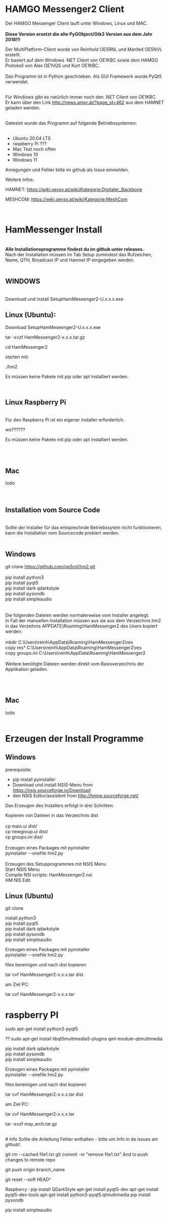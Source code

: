 

<br>

# HAMGO Messenger2 Client


Der HAMGO Messenger Client lauft unter Windows, Linux und MAC.<br><br>
<b>Diese Version ersetzt die alte PyGObject/Gtk3 Version aus dem Jahr 2018!!!</b><br>

Der MultiPlatform-Client wurde von Reinhold OE5RNL und Manfed OE5NVL erstellt. <br>
Er basiert auf dem Windows .NET Client von OE1KBC sowie dem HAMGO Protokoll von Alex OE1VQS und Kurt OE1KBC.<br><br>
Das Programm ist in Python geschrieben. Als GUI Framework wurde PyQt5 verwendet.<br>
<br>

Für Windiows gibt  es natürlich immer noch den .NET Client von OE1KBC.<br>
Er kann über den Link http://news.ampr.at/?page_id=462 aus dem HAMNET geladen werden.<br>

<br>
Getestet wurde das Programm auf folgende Betriebssystemen:<br>
<br>

* Ubuntu   20.04 LTS   
* raspberry Pi ???
* Mac      Test noch offen
* Windows  10 
* Windows  11

Anregungen und Fehler bitte im github als Issue einmelden.



Weitere Infos:

HAMNET: https://wiki.oevsv.at/wiki/Kategorie:Digitaler_Backbone

MESHCOM: https://wiki.oevsv.at/wiki/Kategorie:MeshCom

<br>

# HamMessenger Install 

<br>
<b>Alle Installationsprogramme findest du im github unter releases.</b><br>
Nach der Installation müssen im Tab Setup zumindest das Rufzeichen, Name, QTH, Broadcast IP und Hamnet IP eingegeben werden.
<br><br>

## WINDOWS

<br>
Download und install SetupHamMeseenger2-U.x.x.x.exe

<br>

## Linux (Ubuntu):

Download SetupHamMeseenger2-U.x.x.x.exe 

tar -xvzf HamMessenger2-x.x.x.tar.gz

cd HamMessenger2

starten mit:

./hm2

Es müssen keine Pakete mit pip oder apt installiert werden.

<br>

## Linux Raspberry Pi
<br>
Für den Raspberry Pi ist ein eigener installer erforderlich.

wo??????

Es müssen keine Pakete mit pip oder apt installiert werden.


<br>
<br>

## Mac
todo<br><br>
<br>

## Installation vom Source Code

<br>
Sollte der Installer für das entsprechnde Betriebssytem nicht funktionieren, <br>
kann die Installation vom Sourcecode probiert werden.
<br><br>

## Windows 

git clone https://github.com/oe5rnl/hm2.git<br>
<br>
pip install python3<br>
pip install pyqt5<br>
pip install dark qdarkstyle<br>
pip install pysondb<br>
pip install simpleaudio<br>
<br><br>
Die folgenden Dateien werden normalerweise vom Installer angelegt.<br>
In Fall der manuellen Installation müssen aus sie aus dem Verzeichnis hm2 <br>
in das Verzeihnis APPDATE\Roaming\HamMessenger2 des Users kopiert werden:<br>
<br>
mkdir C:\Users\reinh\AppData\Roaming\HamMessenger2\res<br>
copy res* C:\Users\reinh\AppData\Roaming\HamMessenger2\\res<br>
copy groups.ini C:\Users\reinh\AppData\Roaming\HamMessenger2<br>
<br>
Weitere benötigte Dateien werden direkt vom Basisverzeichnis der Applikation geladen.<br>
<br>


<br>

## Mac
todo<br><br>

# Erzeugen der Install Programme

## Windows

prerequisite:

* pip install pyinstaller
* Download und install NSIS-Menu from https://nsis.sourceforge.io/Download
* den NSIS Editor/assistent from http://hmne.sourceforge.net/


Das Erzeugen des Installers erfolgt in drei Schritten:<br>

Kopieren von Dateien in das Verzeichnis dist<br><br>
    cp main.ui dist/<br>
    cp newgroup.ui dist/<br>
    cp groups.ini dist/<br>
<br>
Erzeugen eines Packages mit pyinstaller<br>
    pyinstaller --onefile hm2.py<br>
<br>
Erzeugen des Setupprogrammes mit NSIS Menu<br>
    Start NSIS Menu<br>
    Compile NSI scripts: HamMessenger2.nsi<br>
    HM NIS Edit<br>





## Linux (Ubuntu)

git clone

install python3 <br>
pip install pyqt5<br>
pip install dark qdarkstyle<br>
pip install pysondb<br>
pip install simpleaudio<br>

Erzeugen eines Packages mit pyinstaller<br>
    pyinstaller --onefile hm2.py<br>

files bereinigen und nach dist kopieren

tar cvf HamMessenger2-x.x.x.tar dist

am Ziel PC:

tar cvf HamMessenger2-x.x.x.tar


# raspberry PI

sudo apt-get install python3-pyqt5

?? sudo apt-get install libqt5multimedia5-plugins qml-module-qtmultimedia


pip install dark qdarkstyle<br>
pip install pysondb<br>
pip install simpleaudio<br>


Erzeugen eines Packages mit pyinstaller<br>
    pyinstaller --onefile hm2.py<br>

files bereinigen und nach dist kopieren

tar cvf HamMessenger2-x.x.x.tar dist

am Ziel PC:

tar cvf HamMessenger2-x.x.x.tar



tar -xvzf may_arch.tar.gz



<br>
# Info
Sollte die Anleitung Fehler enthalten - bitte um Info in de issues am github!.


git rm --cached file1.txt
git commit -m "remove file1.txt"
And to push changes to remote repo

git push origin branch_name


git reset --soft HEAD^  

Raspberry :
pip install QDarkStyle
apt-get install pyqt5-dev
apt-get install pyqt5-dev-tools
apt-get install python3-pyqt5.qtmultimedia
pip install pysondb

pip install simpleaudio
